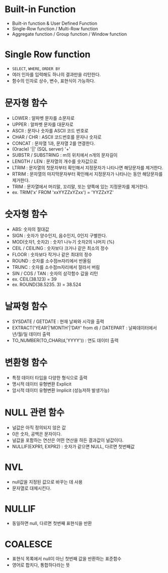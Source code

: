# Built-in Function
- Built-in function & User Defined Function
- Single-Row function / Multi-Row function
- Aggregate function / Group function / Window function

# Single Row function
- `SELECT`, `WHERE`, `ORDER BY`
- 여러 인자를 입력해도 하나의 결과만을 리턴한다.
- 함수의 인자로 상수, 변수, 표현식이 가능하다.

# 문자형 함수
- LOWER : 알파벳 문자를 소문자로
- UPPER : 알파벳 문자를 대문자로
- ASCII : 문자나 숫자를 ASCII 코드 번호로
- CHAR / CHR : ASCII 코드번호를 문자나 숫자로
- CONCAT : 문자열 1과, 문자열 2를 연결한다. 
- (Oracle) '||' (SQL server) '+'
- SUBSTR / SUBSTRING : m의 위치에서 n개의 문자길이
- LENGTH / LEN : 문자열의 개수를 숫자값으로
- LTRIM : 문자열의 첫문자부터 확인해서 지정문자가 나타나면 해당문자를 제거한다.
- RTRIM : 문자열의 마지막문자부터 확인해서 지정문자가 나타나는 동안 해당문자를 제거한다.
- TRIM : 문자열에서 머리말, 꼬리말, 또는 양쪽에 있는 지정문자를 제거한다.
- ex. TRIM('x' FROM 'xxYYZZxYZxx') = 'YYZZxYZ'
  
# 숫자형 함수
- ABS: 숫자의 절대값
- SIGN : 숫자가 양수인지, 음수인지, 0인지 구별한다.
- MOD(숫자1, 숫자2) : 숫자1 나누기 숫자2의 나머지 (%)
- CEIL / CEILING : 숫자보다 크거나 같은 최소의 정수
- FLOOR : 숫자보다 작거나 같은 최대의 정수
- ROUND : 숫자를 소수점m자리에서 반올림
- TRUNC : 숫자를 소수점m자리에서 잘라서 버림
- SIN / COS / TAN : 숫자의 삼각함수 값을 리턴
- ex. CEIL(38.123) = 39
- ex. ROUND(38.5235. 3) = 38.524

# 날짜형 함수
- SYSDATE / GETDATE : 현재 날짜와 시각을 출력
- EXTRACT('YEAR'|'MONTH'|'DAY' from d) / DATEPART : 날짜데이터에서 년/월/일 데이터 출력
- TO_NUMBER(TO_CHAR(d,'YYYY')) : 연도 데이터 출력

# 변환형 함수
- 특정 데이터 타입을 다양한 형식으로 출력
- 명시적 데이터 유형변환 Explicit 
- 암시적 데이터 유형변환 Implicit (성능저하 발생가능)

# NULL 관련 함수
- 널값은 아직 정의되지 않은 값
- 0은 숫자, 공백은 문자이다.
- 널값을 포함하는 연산은 어떤 연산을 하든 결과값이 널값이다.
- NULLIF(EXPR1, EXPR2) : 숫자가 같으면 NULL, 다르면 첫번째값

# NVL
- null값을 지정된 값으로 바꾸는 데 사용
- 문자열로 대체시킨다.

# NULLIF
- 동일하면 null, 다르면 첫번째 표현식을 반환

# COALESCE
- 표현식 목록에서 null이 아닌 첫번째 값을 반환하는 표준함수
- 영어로 합치다, 통합하다라는 뜻


